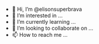 - 👋 Hi, I’m @elisonsuperbrava
- 👀 I’m interested in ...
- 🌱 I’m currently learning ...
- 💞️ I’m looking to collaborate on ...
- 📫 How to reach me ...

<!---
elisonsuperbrava/elisonsuperbrava is a ✨ special ✨ repository because its `README.md` (this file) appears on your GitHub profile.
You can click the Preview link to take a look at your changes.
--->
